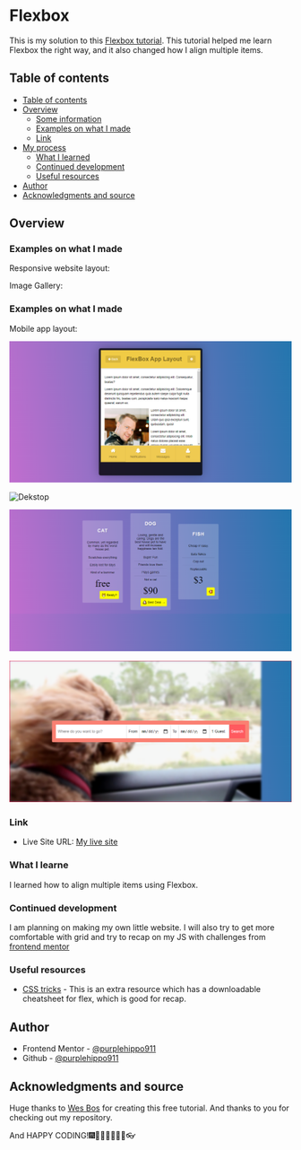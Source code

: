 # Flexbox

This is my solution to this [Flexbox tutorial](https://flexbox.io/). This tutorial helped me learn Flexbox the right way, and it also changed how I align multiple items.

## Table of contents

  - [Table of contents](#table-of-contents)
  - [Overview](#overview)
    - [Some information](#some-information)
    - [Examples on what I made](#examples-on-what-I-made)
    - [Link](#link)
  - [My process](#my-process)
    - [What I learned](#what-i-learned)
    - [Continued development](#continued-development)
    - [Useful resources](#useful-resources)
  - [Author](#author)
  - [Acknowledgments and source](#acknowledgments-and-source)
 

## Overview

### Examples on what I made
Responsive website layout:

Image Gallery:
### Examples on what I made
Mobile app layout:

![Desktop](screenshots/appLayout.png)

![Dekstop](screenshots/tacoSite.png) 

![Pricing-grid](screenshots/pricingGrid.png) 

![Form](screenshots/flexForm.png) 

### Link

- Live Site URL: [My live site](https://purplehippo911.github.io/flexbox/)


### What I learne
I learned how to align multiple items using Flexbox. 

### Continued development
I am planning on making my own little website. I will also try to get more comfortable with grid and try to recap on my JS with challenges from [frontend mentor](https://frontendmentor.io) 

### Useful resources

- [CSS tricks](https://css-tricks.com/snippets/css/a-guide-to-flexbox/) - This is an extra resource which has a downloadable cheatsheet for flex, which is good for recap.  
 
## Author

- Frontend Mentor - [@purplehippo911](https://www.frontendmentor.io/profile/purplehippo911)
- Github - [@purplehippo911](https://www.github.com/purplehippo911)


## Acknowledgments and source

Huge thanks to [Wes Bos](https://wesbos.com) for creating  this free tutorial. And thanks to you for checking out my repository. 

And HAPPY CODING!🎆🍙🍕🧨🧶🧶🛒👓 
                                                                
